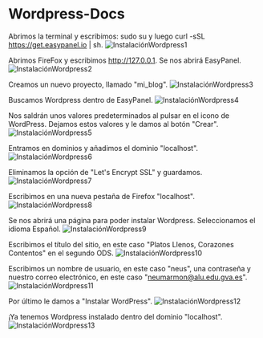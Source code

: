 # Wordpress-Docs

Abrimos la terminal y escribimos: sudo su y luego curl -sSL https://get.easypanel.io | sh.
![InstalaciónWordpress1](https://github.com/neusmartinez/Wordpress-Docs/blob/main/INSTALACI%C3%93N%20WORDPRESS%201.png)


Abrimos FireFox y escribimos http://127.0.0.1. Se nos abrirá EasyPanel.
![InstalaciónWordpress2](https://github.com/neusmartinez/Wordpress-Docs/blob/main/INSTALACI%C3%93N%20WORDPRESS%202.png)


Creamos un nuevo proyecto, llamado "mi_blog".
![InstalaciónWordpress3](https://github.com/neusmartinez/Wordpress-Docs/blob/main/INSTALACI%C3%93N%20WORDPRESS%203.png)


Buscamos Wordpress dentro de EasyPanel.
![InstalaciónWordpress4](https://github.com/neusmartinez/Wordpress-Docs/blob/main/INSTALACI%C3%93N%20WORDPRESS%204.png)


Nos saldrán unos valores predeterminados al pulsar en el icono de WordPress. Dejamos estos valores y le damos al botón "Crear".
![InstalaciónWordpress5](https://github.com/neusmartinez/Wordpress-Docs/blob/main/INSTALACI%C3%93N%20WORDPRESS%205.png)


Entramos en dominios y añadimos el dominio "localhost".
![InstalaciónWordpress6](https://github.com/neusmartinez/Wordpress-Docs/blob/main/INSTALACI%C3%93N%20WORDPRESS%206.png)


Eliminamos la opción de "Let's Encrypt SSL" y guardamos.
![InstalaciónWordpress7](https://github.com/neusmartinez/Wordpress-Docs/blob/main/INSTALACI%C3%93N%20WORDPRESS%207.png)


Escribimos en una nueva pestaña de Firefox "localhost".
![InstalaciónWordpress8](https://github.com/neusmartinez/Wordpress-Docs/blob/main/INSTALACI%C3%93N%20WORDPRESS%208.png)


Se nos abrirá una página para poder instalar Wordpress. Seleccionamos el idioma Español.
![InstalaciónWordpress9](https://github.com/neusmartinez/Wordpress-Docs/blob/main/INSTALACI%C3%93N%20WORDPRESS%209.png)


Escribimos el título del sitio, en este caso "Platos Llenos, Corazones Contentos" en el segundo ODS.
![InstalaciónWordpress10](https://github.com/neusmartinez/Wordpress-Docs/blob/main/INSTALACI%C3%93N%20WORDPRESS%2010.png)


Escribimos un nombre de usuario, en este caso "neus", una contraseña y nuestro correo electrónico, en este caso "neumarmon@alu.edu.gva.es".
![InstalaciónWordpress11](https://github.com/neusmartinez/Wordpress-Docs/blob/main/INSTALACI%C3%93N%20WORDPRESS%2011.png)


Por último le damos a "Instalar WordPress".
![InstalaciónWordpress12](https://github.com/neusmartinez/Wordpress-Docs/blob/main/INSTALACI%C3%93N%20WORDPRESS%2012.png)


¡Ya tenemos Wordpress instalado dentro del dominio "localhost".
![InstalaciónWordpress13](https://github.com/neusmartinez/Wordpress-Docs/blob/main/INSTALACI%C3%93N%20WORDPRESS%2013.png)
